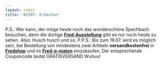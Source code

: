 ```yaml
---
layout: comic
title: "#1397: Erdachse"
---
```


P.S.:
Wer kann, der möge heute noch das wunderschöne Spechbach besuchen, denn die dortige <a href="http://www.fonflatter.de/ausstellung"><strong>Fred-Ausstellung</strong></a> gibt es nur noch heute zu sehen. Also: Husch husch und so.
P.P.S.:
Bis zum 19.07.</b> wird es möglich sein, bei Bestellung von mindestens zwei Artikeln <strong>versandkostenfrei</strong> in <a href="http://fredshop.spreadshirt.net/de/DE/Shop"><strong>Fredshop</strong></a> und im <a href="http://fred-o-mat.spreadshirt.net/-/-/Shop/"><strong>Fred-o-maten</strong></a> einzukaufen. 
Der entsprechende Couponcode lautet
GRATISVERSAND
Wuhuu!
